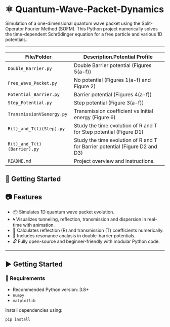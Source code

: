 # :atom_symbol: Quantum-Wave-Packet-Dynamics
Simulation of a one-dimensional quantum wave packet using the Split-Operator Fourier Method (SOFM). This Python project numerically solves the time-dependent Schrödinger equation for a free particle and various 1D potentials.

---
| File/Folder                  | Description.Potential Profile |
|-----------------------------|-------------|
| `Double_Barrier.py`    | Double Barrier potential (Figures 5(a-f)) |
| `Free_Wave_Packet.py` | No potential (Figures 1(a-f) and Figure 2) |
| `Potential_Barrier.py`               | Barrier potential (Figures 4(a-f)) |
| `Step_Potential.py`                       | Step potential (Figure 3(a-f)) |
| `TransmissionVSenergy.py`                    | Transmission coefficient vs Initial energy (Figure 6) |
| `R(t)_and_T(t)(Step).py`         | Study the time evolution of R and T for Step potential (Figure D1)|
| `R(t)_and_T(t)(Barrier).py`| Study the time evolution of R and T for Barrier potential (Figure D2 and D3)|
| `README.md`                              | Project overview and instructions. |



## 🚀 Getting Started

## 📷 Features
- 📦 Simulates 1D quantum wave packet evolution.
- 🌀 Visualizes tunneling, reflection, transmission and dispersion in real-time with animation.
- 🧮 Calculates reflection (R) and transmission (T) coefficients numerically.
- 🧠 Includes resonance analysis in double-barrier potentials.
- 🔓 Fully open-source and beginner-friendly with modular Python code.

---
## ▶️ Getting Started

### 🔧 Requirements

- Recommended Python version: 3.8+
- `numpy`
- `matplotlib`

Install dependencies using:

```bash
pip install
